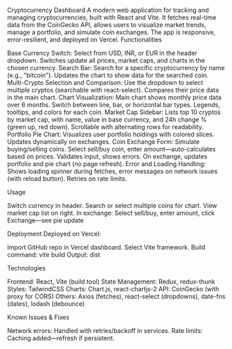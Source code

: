 Cryptocurrency Dashboard
A modern web application for tracking and managing cryptocurrencies, built with React and Vite. It fetches real-time data from the CoinGecko API, allows users to visualize market trends, manage a portfolio, and simulate coin exchanges. The app is responsive, error-resilient, and deployed on Vercel.
Functionalities

Base Currency Switch: Select from USD, INR, or EUR in the header dropdown. Switches update all prices, market caps, and charts in the chosen currency.
Search Bar: Search for a specific cryptocurrency by name (e.g., "bitcoin"). Updates the chart to show data for the searched coin.
Multi-Crypto Selection and Comparison: Use the dropdown to select multiple cryptos (searchable with react-select). Compares their price data in the main chart.
Chart Visualization: Main chart shows monthly price data over 6 months. Switch between line, bar, or horizontal bar types. Legends, tooltips, and colors for each coin.
Market Cap Sidebar: Lists top 10 cryptos by market cap, with name, value in base currency, and 24h change % (green up, red down). Scrollable with alternating rows for readability.
Portfolio Pie Chart: Visualizes user portfolio holdings with colored slices. Updates dynamically on exchanges.
Coin Exchange Form: Simulate buying/selling coins. Select sell/buy coin, enter amount—auto-calculates based on prices. Validates input, shows errors. On exchange, updates portfolio and pie chart (no page refresh).
Error and Loading Handling: Shows loading spinner during fetches, error messages on network issues (with reload button). Retries on rate limits.

Usage

Switch currency in header.
Search or select multiple coins for chart.
View market cap list on right.
In exchange: Select sell/buy, enter amount, click Exchange—see pie update


Deployment
Deployed on Vercel:

Import GitHub repo in Vercel dashboard.
Select Vite framework.
Build command: vite build
Output: dist

Technologies

Frontend: React, Vite (build tool)
State Management: Redux, redux-thunk
Styles: TailwindCSS
Charts: Chart.js, react-chartjs-2
API: CoinGecko (with proxy for CORS)
Others: Axios (fetches), react-select (dropdowns), date-fns (dates), lodash (debounce)

Known Issues & Fixes

Network errors: Handled with retries/backoff in services.
Rate limits: Caching added—refresh if persistent.
